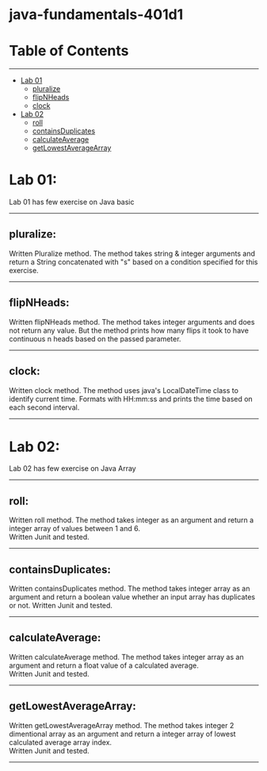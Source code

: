 # java-fundamentals-401d1

# Table of Contents
---

<!--ts-->
   * [Lab 01](#lab-01)
      * [pluralize](#pluralize)
      * [flipNHeads](#flipNHeads)
      * [clock](#clock)
   * [Lab 02](#lab-02)
      * [roll](#roll)
      * [containsDuplicates](#containsDuplicates)
      * [calculateAverage](#calculateAverage)
      * [getLowestAverageArray](#getLowestAverageArray)
<!--te--> 

# Lab 01:

Lab 01 has few exercise on Java basic

---

## pluralize:

Written Pluralize method.  The method takes string & integer arguments and return a String concatenated with "s" based on a condition specified for this exercise.

---

## flipNHeads:

Written flipNHeads method.  The method takes integer arguments and does not return any value. But the method prints how many flips it took to have continuous n heads based on the passed parameter.

---

## clock:

Written clock method.  The method uses java's LocalDateTime class to identify current time.
Formats with HH:mm:ss and prints the time based on each second interval.

---




# Lab 02:

Lab 02 has few exercise on Java Array

---

## roll:

Written roll method.  The method takes integer as an argument and return a integer array of values between 1 and 6.  
Written Junit and tested.

---

## containsDuplicates:

Written containsDuplicates method.  The method takes integer array as an argument and return a boolean value whether an input array has duplicates or not. 
Written Junit and tested.

---

## calculateAverage:

Written calculateAverage method.  The method takes integer array as an argument and return a float value of a calculated average.  
Written Junit and tested.

---

## getLowestAverageArray:

Written getLowestAverageArray method.  The method takes integer 2 dimentional array as an argument and return a integer array of lowest calculated average array index.  
Written Junit and tested.

---
